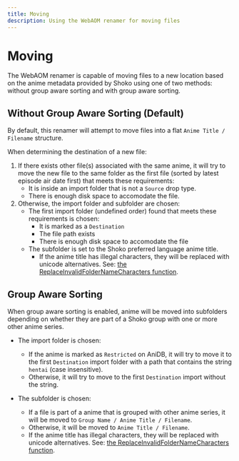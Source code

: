 ```yaml
---
title: Moving
description: Using the WebAOM renamer for moving files
---
```


# Moving

The WebAOM renamer is capable of moving files to a new location based on the anime metadata provided by Shoko using
one of two methods: without group aware sorting and with group aware sorting.

## Without Group Aware Sorting (Default)

By default, this renamer will attempt to move files into a flat `Anime Title / Filename` structure.

When determining the destination of a new file:

1. If there exists other file(s) associated with the same anime, it will try to move the new file to the same folder as the first file (sorted by latest episode air date first) that meets these requirements:
    * It is inside an import folder that is not a `Source` drop type.
    * There is enough disk space to accomodate the file.
2. Otherwise, the import folder and subfolder are chosen:
    * The first import folder (undefined order) found that meets these requirements is chosen:
        * It is marked as a `Destination`
        * The file path exists
        * There is enough disk space to accomodate the file
    * The subfolder is set to the Shoko preferred language anime title.
        * If the anime title has illegal characters, they will be replaced with unicode alternatives. See: [the ReplaceInvalidFolderNameCharacters function](https://github.com/ShokoAnime/ShokoServer/blob/master/Shoko.Server/Utilities/Utils.cs).

## Group Aware Sorting

When group aware sorting is enabled, anime will be moved into subfolders depending on whether they are part of a Shoko group with one or more other anime series.

* The import folder is chosen:
    * If the anime is marked as `Restricted` on AniDB, it will try to move it to the first `Destination` import folder with a path that contains the string `hentai` (case insensitive).
    * Otherwise, it will try to move to the first `Destination` import without the string.

* The subfolder is chosen:
    * If a file is part of a anime that is grouped with other anime series, it will be moved to `Group Name / Anime Title / Filename`.
    * Otherwise, it will be moved to `Anime Title / Filename`.
    * If the anime title has illegal characters, they will be replaced with unicode alternatives. See: [the ReplaceInvalidFolderNameCharacters function](https://github.com/ShokoAnime/ShokoServer/blob/master/Shoko.Server/Utilities/Utils.cs).
